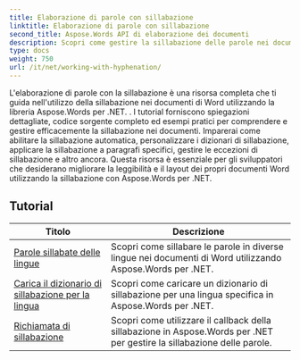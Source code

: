 ```yaml
---
title: Elaborazione di parole con sillabazione
linktitle: Elaborazione di parole con sillabazione
second_title: Aspose.Words API di elaborazione dei documenti
description: Scopri come gestire la sillabazione delle parole nei documenti di Word con Aspose.Words per .NET. Tutorial completi ed esempi pratici inclusi.
type: docs
weight: 750
url: /it/net/working-with-hyphenation/
---
```

L'elaborazione di parole con la sillabazione è una risorsa completa che ti guida nell'utilizzo della sillabazione nei documenti di Word utilizzando la libreria Aspose.Words per .NET. . I tutorial forniscono spiegazioni dettagliate, codice sorgente completo ed esempi pratici per comprendere e gestire efficacemente la sillabazione nei documenti. Imparerai come abilitare la sillabazione automatica, personalizzare i dizionari di sillabazione, applicare la sillabazione a paragrafi specifici, gestire le eccezioni di sillabazione e altro ancora. Questa risorsa è essenziale per gli sviluppatori che desiderano migliorare la leggibilità e il layout dei propri documenti Word utilizzando la sillabazione con Aspose.Words per .NET.

 ## Tutorial
| Titolo | Descrizione |
| --- | --- |
| [Parole sillabate delle lingue](./hyphenate-words-of-languages/) | Scopri come sillabare le parole in diverse lingue nei documenti di Word utilizzando Aspose.Words per .NET. |
| [Carica il dizionario di sillabazione per la lingua](./load-hyphenation-dictionary-for-language/) |Scopri come caricare un dizionario di sillabazione per una lingua specifica in Aspose.Words per .NET. |
| [Richiamata di sillabazione](./hyphenation-callback/) | Scopri come utilizzare il callback della sillabazione in Aspose.Words per .NET per gestire la sillabazione delle parole. |